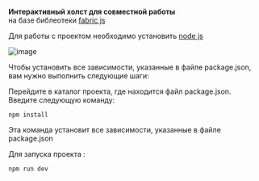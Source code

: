 **Интерактивный холст для совместной работы**   
на базе библеотеки [fabric js](http://fabricjs.com/)

Для работы с проектом необходимо установить [node js ](https://nodejs.org/en/download/)

![image](https://github.com/ScherbakovM/fabric_js_canvas/assets/109952823/ea69634d-93b6-4718-8c7f-5df792fe6b7f) 

Чтобы установить все зависимости, указанные в файле package.json, вам нужно выполнить следующие шаги:

Перейдите в каталог проекта, где находится файл package.json.   
Введите следующую команду:
```
npm install
```
Эта команда установит все зависимости, указанные в файле package.json

Для запуска проекта :
```
npm run dev
````   
